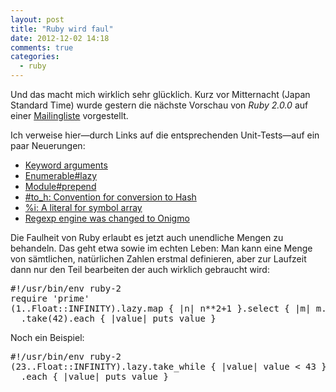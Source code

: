 ```yaml
---
layout: post
title: "Ruby wird faul"
date: 2012-12-02 14:18
comments: true
categories:
  - ruby
---
```

<p>Und das macht mich wirklich sehr glücklich.
Kurz vor Mitternacht (Japan Standard Time) wurde gestern die
nächste Vorschau von <em>Ruby 2.0.0</em> auf einer
<a href='http://blade.nagaokaut.ac.jp/cgi-bin/scat.rb/ruby/ruby-core/50443'>Mailingliste</a> vorgestellt.</p>
<p>Ich verweise hier—durch Links auf die entsprechenden Unit-Tests—auf ein paar Neuerungen:</p>

<ul>
  <li><a href='https://github.com/ruby/ruby/blob/trunk/test/ruby/test_keyword.rb'>Keyword arguments</a></li>
  <li><a href='https://github.com/ruby/ruby/blob/trunk/test/ruby/test_lazy_enumerator.rb'>Enumerable#lazy</a></li>
  <li><a href='https://github.com/ruby/ruby/blob/trunk/test/ruby/test_module.rb'>Module#prepend</a></li>
  <li><a href='https://github.com/ruby/ruby/blob/trunk/test/ruby/test_object.rb'>#to_h: Convention for conversion to Hash</a></li>
  <li><a href='https://github.com/ruby/ruby/blob/trunk/test/ruby/test_literal.rb'>%i: A literal for symbol array</a></li>
  <li><a href='https://github.com/ruby/ruby/blob/trunk/test/ruby/test_regexp.rb'>Regexp engine was changed to Onigmo</a></li>
</ul>

<p>Die Faulheit von Ruby erlaubt es jetzt auch unendliche Mengen zu behandeln.
Das geht etwa sowie im echten Leben: Man kann eine Menge von sämtlichen,
natürlichen Zahlen erstmal definieren, aber zur Laufzeit dann nur den Teil
bearbeiten der auch wirklich gebraucht wird:</p>

<pre>
#!/usr/bin/env ruby-2
require 'prime'
(1..Float::INFINITY).lazy.map { |n| n**2+1 }.select { |m| m.prime? }
  .take(42).each { |value| puts value }
</pre>

<p>Noch ein Beispiel:</p>

<pre>
#!/usr/bin/env ruby-2
(23..Float::INFINITY).lazy.take_while { |value| value &lt; 43 }
  .each { |value| puts value }
</pre>
